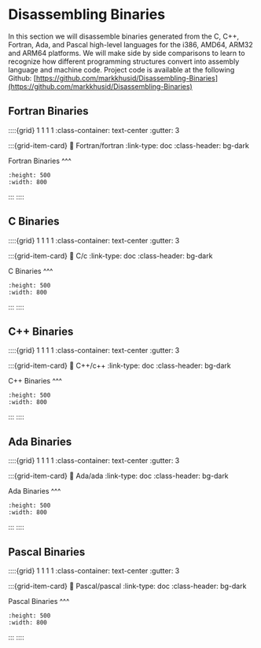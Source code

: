# Disassembling Binaries

In this section we will disassemble binaries generated from the C, C++, Fortran, Ada, and Pascal high-level languages for the i386, AMD64, ARM32 and ARM64 platforms.  We will make side by side comparisons to learn to recognize how different programming structures convert into assembly language and machine code.  Project code is available at the following Github: [https://github.com/markkhusid/Disassembling-Binaries](https://github.com/markkhusid/Disassembling-Binaries)

## Fortran Binaries
::::{grid} 1 1 1 1
:class-container: text-center
:gutter: 3

:::{grid-item-card}
:link: Fortran/fortran
:link-type: doc
:class-header: bg-dark

Fortran Binaries
^^^
```{image} images/Fortran/fortran_splash.jpg
:height: 500
:width: 800
```
:::
::::

## C Binaries
::::{grid} 1 1 1 1
:class-container: text-center
:gutter: 3

:::{grid-item-card}
:link: C/c
:link-type: doc
:class-header: bg-dark

C Binaries
^^^
```{image} images/C/c_splash.jpg
:height: 500
:width: 800
```
:::
::::

## C++ Binaries
::::{grid} 1 1 1 1
:class-container: text-center
:gutter: 3

:::{grid-item-card}
:link: C++/c++
:link-type: doc
:class-header: bg-dark

C++ Binaries
^^^
```{image} images/C++/c++_splash.jpg
:height: 500
:width: 800
```
:::
::::

## Ada Binaries
::::{grid} 1 1 1 1
:class-container: text-center
:gutter: 3

:::{grid-item-card}
:link: Ada/ada
:link-type: doc
:class-header: bg-dark

Ada Binaries
^^^
```{image} images/Ada/ada_splash.jpg
:height: 500
:width: 800
```
:::
::::

## Pascal Binaries
::::{grid} 1 1 1 1
:class-container: text-center
:gutter: 3

:::{grid-item-card}
:link: Pascal/pascal
:link-type: doc
:class-header: bg-dark

Pascal Binaries
^^^
```{image} images/Pascal/pascal_splash.jpg
:height: 500
:width: 800
```
:::
::::
